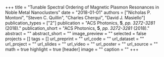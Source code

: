 +++
title = "Tunable Spectral Ordering of Magnetic Plasmon Resonances in Noble Metal Nanoclusters"
date = "2018-01-01"
authors = ["Nicholas P. Montoni", "Steven C. Quillin", "Charles Cherqui", "David J. Masiello"]
publication_types = ["2"]
publication = "ACS Photonics, **5**, _pp. 3272-3281_ (2018)."
publication_short = "ACS Photonics, **5**, _pp. 3272-3281_ (2018)."
abstract = ""
abstract_short = ""
image_preview = ""
selected = false
projects = []
tags = []
url_preprint = ""
url_code = ""
url_dataset = ""
url_project = ""
url_slides = ""
url_video = ""
url_poster = ""
url_source = ""
math = true
highlight = true
[header]
image = ""
caption = ""
+++
